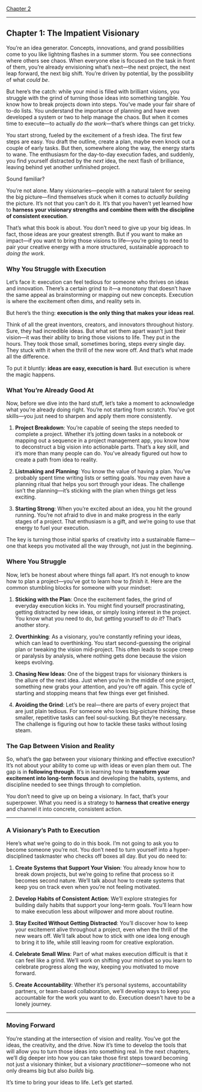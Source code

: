 [Chapter 2](vp2.md)

-----

## **Chapter 1: The Impatient Visionary**

You’re an idea generator. Concepts, innovations, and grand possibilities come to you like lightning flashes in a summer storm. You see connections where others see chaos. When everyone else is focused on the task in front of them, you’re already envisioning what’s next—the next project, the next leap forward, the next big shift. You’re driven by potential, by the possibility of what *could be*.

But here’s the catch: while your mind is filled with brilliant visions, you struggle with the grind of turning those ideas into something tangible. You know how to break projects down into steps. You’ve made your fair share of to-do lists. You understand the importance of planning and have even developed a system or two to help manage the chaos. But when it comes time to execute—to actually *do the work*—that’s where things can get tricky.

You start strong, fueled by the excitement of a fresh idea. The first few steps are easy. You draft the outline, create a plan, maybe even knock out a couple of early tasks. But then, somewhere along the way, the energy starts to wane. The enthusiasm for the day-to-day execution fades, and suddenly, you find yourself distracted by the *next* idea, the next flash of brilliance, leaving behind yet another unfinished project.

Sound familiar?

You’re not alone. Many visionaries—people with a natural talent for seeing the big picture—find themselves stuck when it comes to *actually building* the picture. It’s not that you can’t do it. It’s that you haven’t yet learned how to **harness your visionary strengths and combine them with the discipline of consistent execution**.

That’s what this book is about. You don’t need to give up your big ideas. In fact, those ideas are your greatest strength. But if you want to make an impact—if you want to bring those visions to life—you’re going to need to pair your creative energy with a more structured, sustainable approach to *doing the work*.

### **Why You Struggle with Execution**

Let’s face it: execution can feel tedious for someone who thrives on ideas and innovation. There’s a certain grind to it—a monotony that doesn’t have the same appeal as brainstorming or mapping out new concepts. Execution is where the excitement often dims, and reality sets in.

But here’s the thing: **execution is the only thing that makes your ideas real**.

Think of all the great inventors, creators, and innovators throughout history. Sure, they had incredible ideas. But what set them apart wasn’t just their vision—it was their ability to bring those visions to life. They put in the hours. They took those small, sometimes boring, steps every single day. They stuck with it when the thrill of the new wore off. And that’s what made all the difference.

To put it bluntly: **ideas are easy, execution is hard**. But execution is where the magic happens.

### **What You’re Already Good At**

Now, before we dive into the hard stuff, let’s take a moment to acknowledge what you’re already doing right. You’re not starting from scratch. You’ve got skills—you just need to sharpen and apply them more consistently.

1. **Project Breakdown**: You’re capable of seeing the steps needed to complete a project. Whether it’s jotting down tasks in a notebook or mapping out a sequence in a project management app, you know how to deconstruct a big vision into actionable parts. That’s a key skill, and it’s more than many people can do. You’ve already figured out how to create a path from idea to reality.
   
2. **Listmaking and Planning**: You know the value of having a plan. You’ve probably spent time writing lists or setting goals. You may even have a planning ritual that helps you sort through your ideas. The challenge isn’t the planning—it’s sticking with the plan when things get less exciting.

3. **Starting Strong**: When you’re excited about an idea, you hit the ground running. You’re not afraid to dive in and make progress in the early stages of a project. That enthusiasm is a gift, and we’re going to use that energy to fuel your execution.

The key is turning those initial sparks of creativity into a sustainable flame—one that keeps you motivated all the way through, not just in the beginning.

### **Where You Struggle**

Now, let’s be honest about where things fall apart. It’s not enough to know how to plan a project—you’ve got to learn how to *finish* it. Here are the common stumbling blocks for someone with your mindset:

1. **Sticking with the Plan**: Once the excitement fades, the grind of everyday execution kicks in. You might find yourself procrastinating, getting distracted by new ideas, or simply losing interest in the project. You know what you need to do, but getting yourself to *do it*? That’s another story.

2. **Overthinking**: As a visionary, you’re constantly refining your ideas, which can lead to overthinking. You start second-guessing the original plan or tweaking the vision mid-project. This often leads to scope creep or paralysis by analysis, where nothing gets done because the vision keeps evolving.

3. **Chasing New Ideas**: One of the biggest traps for visionary thinkers is the allure of the next idea. Just when you’re in the middle of one project, something new grabs your attention, and you’re off again. This cycle of starting and stopping means that few things ever get finished.

4. **Avoiding the Grind**: Let’s be real—there are parts of every project that are just plain tedious. For someone who loves big-picture thinking, these smaller, repetitive tasks can feel soul-sucking. But they’re necessary. The challenge is figuring out how to tackle these tasks without losing steam.

### **The Gap Between Vision and Reality**

So, what’s the gap between your visionary thinking and effective execution? It’s not about your ability to come up with ideas or even plan them out. The gap is in **following through**. It’s in learning how to **transform your excitement into long-term focus** and developing the habits, systems, and discipline needed to see things through to completion.

You don’t need to give up on being a visionary. In fact, that’s your superpower. What you need is a strategy to **harness that creative energy** and channel it into concrete, consistent action.

---

### **A Visionary’s Path to Execution**

Here’s what we’re going to do in this book. I’m not going to ask you to become someone you’re not. You don’t need to turn yourself into a hyper-disciplined taskmaster who checks off boxes all day. But you do need to:

1. **Create Systems that Support Your Vision**: You already know how to break down projects, but we’re going to refine that process so it becomes second nature. We’ll talk about how to create systems that keep you on track even when you’re not feeling motivated.

2. **Develop Habits of Consistent Action**: We’ll explore strategies for building daily habits that support your long-term goals. You’ll learn how to make execution less about willpower and more about routine.

3. **Stay Excited Without Getting Distracted**: You’ll discover how to keep your excitement alive throughout a project, even when the thrill of the new wears off. We’ll talk about how to stick with one idea long enough to bring it to life, while still leaving room for creative exploration.

4. **Celebrate Small Wins**: Part of what makes execution difficult is that it can feel like a grind. We’ll work on shifting your mindset so you learn to celebrate progress along the way, keeping you motivated to move forward.

5. **Create Accountability**: Whether it’s personal systems, accountability partners, or team-based collaboration, we’ll develop ways to keep you accountable for the work you want to do. Execution doesn’t have to be a lonely journey.

---

### **Moving Forward**

You’re standing at the intersection of vision and reality. You’ve got the ideas, the creativity, and the drive. Now it’s time to develop the tools that will allow you to turn those ideas into something real. In the next chapters, we’ll dig deeper into how you can take those first steps toward becoming not just a visionary thinker, but a visionary *practitioner*—someone who not only dreams big but also *builds* big.

It’s time to bring your ideas to life. Let’s get started.
